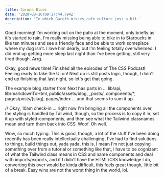 ```yaml
---
title: Corona Blues
date: '2020-08-16T09:17:44.794Z'
description: 'In which Gareth misses cafe culture just a bit.'
---
```


Good morning! I'm working out on the patio at the moment, only briefly as it's started to rain, I'm really missing being able to bike in to Starbucks in like ten minutes and see a friendly face and be able to work someplace where my dog isn't. I love him dearly, but I'm feeling totally overwhelmed. I did end up getting more sleep last night than I've been getting, still very tired though. Arrg.

Okay, good news time! Finished all the episodes of The CSS Podcast! Feeling ready to take the UI on! Next up is still posts logic, though, I didn't end up finishing that last night, so let's get that going.

The example blog starter from Next has parts in ... lib/api, lib/markdownToHtml, public/assets/blog, \_posts/, components/\*, pages/posts/[slug], pages/index ... and that seems to sum it up.

// Okay, 10am check-in ... right now I'm bringing all the components over, the styling is handled by Tailwind, though, so the process is to copy it in, set it up with styled-components, and then see what the Tailwind classnames mean and turn them back into CSS. Woof. Oh well.

Wow, so much typing. This is good, though, a lot of the stuff I've been doing recently has been really intellectually challenging, I've had to find solutions to things, build things out, yada yada, this is, I mean I'm not just copying something over from a tutorial or something like that, I have to be cognizant of what the Tailwind class means in CSS and name components and deal with imports/exports, and if I didn't have the HTML/CSS knowledge I do, converting this over would be kinda difficult, this feels great though, little bit of a break. Easy wins are not the worst thing in the world, lol.
